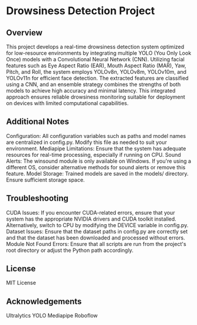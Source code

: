 # Drowsiness Detection Project

## Overview

This project develops a real-time drowsiness detection system optimized for low-resource environments by integrating multiple YOLO (You Only Look Once) models with a Convolutional Neural Network (CNN). Utilizing facial features such as Eye Aspect Ratio (EAR), Mouth Aspect Ratio (MAR), Yaw, Pitch, and Roll, the system employs YOLOv8n, YOLOv8m, YOLOv10m, and YOLOv11n for efficient face detection. The extracted features are classified using a CNN, and an ensemble strategy combines the strengths of both models to achieve high accuracy and minimal latency. This integrated approach ensures reliable drowsiness monitoring suitable for deployment on devices with limited computational capabilities.

## Additional Notes

Configuration: All configuration variables such as paths and model names are centralized in config.py. Modify this file as needed to suit your environment.
Mediapipe Limitations: Ensure that the system has adequate resources for real-time processing, especially if running on CPU.
Sound Alerts: The winsound module is only available on Windows. If you're using a different OS, consider alternative methods for sound alerts or remove this feature.
Model Storage: Trained models are saved in the models/ directory. Ensure sufficient storage space.

## Troubleshooting

CUDA Issues: If you encounter CUDA-related errors, ensure that your system has the appropriate NVIDIA drivers and CUDA toolkit installed. Alternatively, switch to CPU by modifying the DEVICE variable in config.py.
Dataset Issues: Ensure that the dataset paths in config.py are correctly set and that the dataset has been downloaded and processed without errors.
Module Not Found Errors: Ensure that all scripts are run from the project's root directory or adjust the Python path accordingly.

## License

MIT License

## Acknowledgements

Ultralytics YOLO
Mediapipe
Roboflow

